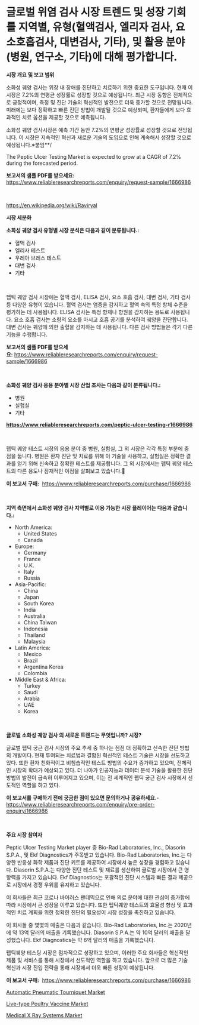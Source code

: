 <p><h1>글로벌 위염 검사 시장 트렌드 및 성장 기회를 지역별, 유형(혈액검사, 엘리자 검사, 요소호흡검사, 대변검사, 기타), 및 활용 분야(병원, 연구소, 기타)에 대해 평가합니다.</h1></p><p><strong>시장 개요 및 보고 범위</strong></p>
<p><p>소화성 궤양 검사는 위장 내 장애를 진단하고 치료하기 위한 중요한 도구입니다. 현재 이 시장은 7.2%의 연평균 성장률로 성장할 것으로 예상됩니다. 최근 시장 동향은 전체적으로 긍정적이며, 측정 및 진단 기술의 혁신적인 발전으로 더욱 증가할 것으로 전망됩니다. 미래에는 보다 정확하고 빠른 진단 방법이 개발될 것으로 예상되며, 환자들에게 보다 효과적인 치료 옵션을 제공할 것으로 예측됩니다.</p><p>소화성 궤양 검사시장은 예측 기간 동안 7.2%의 연평균 성장률로 성장할 것으로 전망됩니다. 이 시장은 지속적인 혁신과 새로운 기술의 도입으로 인해 계속해서 성장할 것으로 예상됩니다.※붙임**/</p><p>The Peptic Ulcer Testing Market is expected to grow at a CAGR of 7.2% during the forecasted period.</p></p>
<p><strong>보고서의 샘플 PDF를 받으세요:</strong> <a href="https://www.reliableresearchreports.com/enquiry/request-sample/1666986">https://www.reliableresearchreports.com/enquiry/request-sample/1666986</a></p>
<p>&nbsp;</p>
<p><a href="https://en.wikipedia.org/wiki/Raviryal">https://en.wikipedia.org/wiki/Raviryal</a></p>
<p><strong>시장 세분화</strong></p>
<p><strong>소화성 궤양 검사 유형별 시장 분석은 다음과 같이 분류됩니다.:</strong></p>
<p><ul><li>혈액 검사</li><li>엘리사 테스트</li><li>우레아 브레스 테스트</li><li>대변 검사</li><li>기타</li></ul></p>
<p>&nbsp;</p>
<p><p>펩틱 궤양 검사 시장에는 혈액 검사, ELISA 검사, 요소 호흡 검사, 대변 검사, 기타 검사 등 다양한 유형이 있습니다. 혈액 검사는 염증을 감지하고 혈액 속의 특정 항체 수준을 평가하는 데 사용됩니다. ELISA 검사는 특정 항체나 항원을 감지하는 용도로 사용됩니다. 요소 호흡 검사는 소량의 요소를 마시고 호흡 공기를 분석하여 궤양을 진단합니다. 대변 검사는 궤양에 의한 출혈을 감지하는 데 사용됩니다. 다른 검사 방법들은 각기 다른 기능을 수행합니다.</p></p>
<p><strong>보고서의 샘플 PDF를 받으세요:</strong>&nbsp;<a href="https://www.reliableresearchreports.com/enquiry/request-sample/1666986">https://www.reliableresearchreports.com/enquiry/request-sample/1666986</a></p>
<p>&nbsp;</p>
<p><strong> 소화성 궤양 검사 응용 분야별 시장 산업 조사는 다음과 같이 분류됩니다.:</strong></p>
<p><ul><li>병원</li><li>실험실</li><li>기타</li></ul></p>
<p><strong><a href="https://www.reliableresearchreports.com/peptic-ulcer-testing-r1666986">https://www.reliableresearchreports.com/peptic-ulcer-testing-r1666986</a></strong></p>
<p>&nbsp;</p>
<p><p>펩틱 궤양 테스트 시장의 응용 분야 중 병원, 실험실, 그 외 시장은 각각 특정 부분에 중점을 둡니다. 병원은 환자 진단 및 치료를 위해 이 기술을 사용하고, 실험실은 정확한 결과를 얻기 위해 신속하고 정확한 테스트를 제공합니다. 그 외 시장에서는 펩틱 궤양 테스트의 다른 용도나 잠재적인 이점을 살펴보고 있습니다.</p></p>
<p><strong>이 보고서 구매:</strong>&nbsp; <a href="https://www.reliableresearchreports.com/purchase/1666986">https://www.reliableresearchreports.com/purchase/1666986</a></p>
<p>&nbsp;</p>
<p><strong>지역 측면에서 소화성 궤양 검사 지역별로 이용 가능한 시장 플레이어는 다음과 같습니다.:</strong></p>
<p><ul>
    <li>
        North America:
        <ul>
            <li>United States</li>
            <li>Canada</li>
        </ul>
    </li>
    <li>
        Europe:
        <ul>
            <li>Germany</li>
            <li>France</li>
            <li>U.K.</li>
            <li>Italy</li>
            <li>Russia</li>
        </ul>
    </li>
    <li>
        Asia-Pacific:
        <ul>
            <li>China</li>
            <li>Japan</li>
            <li>South Korea</li>
            <li>India</li>
            <li>Australia</li>
            <li>China Taiwan</li>
            <li>Indonesia</li>
            <li>Thailand</li>
            <li>Malaysia</li>
        </ul>
    </li>
    <li>
        Latin America:
        <ul>
            <li>Mexico</li>
            <li>Brazil</li>
            <li>Argentina Korea</li>
            <li>Colombia</li>
        </ul>
    </li>
    <li>
        Middle East & Africa:
        <ul>
            <li>Turkey</li>
            <li>Saudi</li>
            <li>Arabia</li>
            <li>UAE</li>
            <li>Korea</li>
        </ul>
    </li>
    </ul></p>
<p>&nbsp;</p>
<p><strong>글로벌 소화성 궤양 검사 의 새로운 트렌드는 무엇입니까? 시장?</strong></p>
<p><p>글로벌 펩틱 궁근 검사 시장의 주요 추세 중 하나는 점점 더 정확하고 신속한 진단 방법의 개발이다. 현재 투여되는 치료법과 결합된 혁신적인 테스트 기술은 시장을 선도하고 있다. 또한 환자 친화적이고 비침습적인 테스트 방법의 수요가 증가하고 있으며, 전체적인 시장의 확대가 예상되고 있다. 더 나아가 인공지능과 데이터 분석 기술을 활용한 진단 방법의 발전이 급속히 이루어지고 있으며, 이는 전 세계적인 펩틱 궁근 검사 시장에서 선도적인 역할을 하고 있다.</p></p>
<p><strong>이 보고서를 구매하기 전에 궁금한 점이 있으면 문의하거나 공유하세요.</strong>- <a href="https://www.reliableresearchreports.com/enquiry/pre-order-enquiry/1666986">https://www.reliableresearchreports.com/enquiry/pre-order-enquiry/1666986</a></p>
<p>&nbsp;</p>
<p><strong>주요 시장 참여자</strong></p>
<p><p>Peptic Ulcer Testing Market player 중 Bio-Rad Laboratories, Inc., Diasorin S.P.A., 및 Ekf Diagnostics가 주목받고 있습니다. Bio-Rad Laboratories, Inc.는 다양한 반응성 화학 제품과 진단 키트를 제공하여 시장에서 높은 성장을 경험하고 있습니다. Diasorin S.P.A.는 다양한 진단 테스트 및 재료를 생산하여 글로벌 시장에서 큰 영향력을 가지고 있습니다. Ekf Diagnostics는 포괄적인 진단 시스템과 빠른 결과 제공으로 시장에서 경쟁 우위를 유지하고 있습니다.</p><p>이 회사들은 최근 코로나 바이러스 팬데믹으로 인해 의료 분야에 대한 관심이 증가함에 따라 시장에서 큰 성장을 이루고 있습니다. 또한 펩틱궤양 테스트의 효율성 향상 및 효과적인 치료 계획을 위한 정확한 진단의 필요성이 시장 성장을 촉진하고 있습니다.</p><p>이 회사들 중 몇몇의 매출은 다음과 같습니다. Bio-Rad Laboratories, Inc.는 2020년에 약 13억 달러의 매출을 기록했습니다. Diasorin S.P.A.는 약 10억 달러의 매출을 달성했습니다. Ekf Diagnostics는 약 6억 달러의 매출을 기록했습니다.</p><p>펩틱궤양 테스팅 시장은 점차적으로 성장하고 있으며, 이러한 주요 회사들은 혁신적인 제품 및 서비스를 통해 시장에서 선도적인 역할을 하고 있습니다. 앞으로 더 많은 기술 혁신과 시장 진입 전략을 통해 시장에서 더욱 빠른 성장이 예상됩니다.</p></p>
<p><strong>이 보고서 구매:</strong>&nbsp;&nbsp;<a href="https://www.reliableresearchreports.com/purchase/1666986">https://www.reliableresearchreports.com/purchase/1666986</a></p>
<p><p><a href="https://github.com/Bryanturray6576/Market-Research-Report-List-1/blob/main/automatic-pneumatic-tourniquet-market.md">Automatic Pneumatic Tourniquet Market</a></p><p><a href="https://issuu.com/reportprime-2/docs/live-type-poultry-vaccine-market-size-2030.pptx">Live-type Poultry Vaccine Market</a></p><p><a href="https://github.com/amandajanedonnelly/Market-Research-Report-List-1/blob/main/medical-x-ray-systems-market.md">Medical X Ray Systems Market</a></p></p>